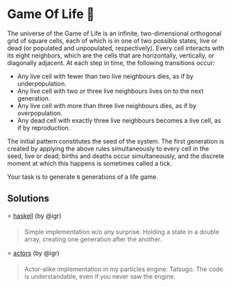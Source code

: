 # Game Of Life 👾

The universe of the Game of Life is an infinite, two-dimensional orthogonal grid of square cells, each of which is in one of two possible states, live or dead (or populated and unpopulated, respectively). Every cell interacts with its eight neighbors, which are the cells that are horizontally, vertically, or diagonally adjacent. At each step in time, the following transitions occur:

+ Any live cell with fewer than two live neighbours dies, as if by underpopulation.
+ Any live cell with two or three live neighbours lives on to the next generation.
+ Any live cell with more than three live neighbours dies, as if by overpopulation.
+ Any dead cell with exactly three live neighbours becomes a live cell, as if by reproduction.

The initial pattern constitutes the seed of the system. The first generation is created by applying the above rules simultaneously to every cell in the seed, live or dead; births and deaths occur simultaneously, and the discrete moment at which this happens is sometimes called a tick.

Your task is to generate `N` generations of a life game.

## Solutions

⭐️ [haskell](haskell) (by @igr)

> Simple implementation w/o any surprise. Holding a state in a double array, creating one generation after the another.

⭐️ [actors](tatsugo) (by @igr)

> Actor-alike implementation in my particles engine: Tatsugo. The code is understandable, even if you never saw the engine.
